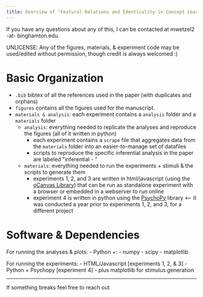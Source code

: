 ```yaml
---
title: Overview of "Featural Relations and Identicality in Concept Learning"
---
```


If you have any questions about any of this, I can be contacted at mwetzel2 -at- binghamton.edu. 

UNLICENSE: Any of the figures, materials, & experiment code may be used/edited without permission, though credit is always welcomed :)


# Basic Organization

<!-- - `manuscript.md` paper as a markdown file -->

- `.bib` bibtex of all the references used in the paper (with duplicates and orphans)
- `figures` contains all the figures used for the manuscript. 
- `materials & analysis`: each experiment contains a `analysis` folder and a `materials` folder
    - `analysis`: everything needed to replicate the analyses and reproduce the figures (all of it written in python)
        - each experiment contains a `scrape` file that aggregates data from the `materials` folder into an easier-to-manage set of datafiles
        - scripts to reproduce the specific inferential analysis in the paper are labeled "inferential - "
    - `materials`: everything needed to run the experiments + stimuli & the scripts to generate them
        - experiments 1, 2, and 3 are written in html/javascript (using the [oCanvas Library](http://ocanvas.org/)) that can be run as standalone experiment with a browser or embedded in a webserver to run online
        - experiment 4 is written in python using the [PsychoPy](https://www.psychopy.org/) library <-- it was conducted a year prior to experiments 1, 2, and 3, for a different project

# Software & Dependencies

For running the analyses & plots:
    - Python +:
        - numpy
        - scipy
        - matplotlib

For running the experiments:
    - HTML/Javascript [experiments 1, 2, & 3]
    - Python + Psychopy [experiment 4]
        - plus matplotlib for stimulus generation

---

If something breaks feel free to reach out